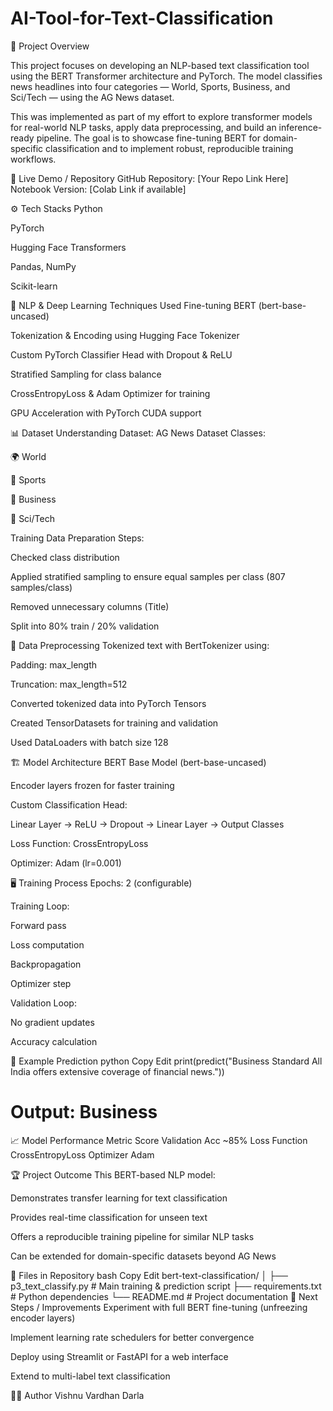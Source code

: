 # AI-Tool-for-Text-Classification
📌 Project Overview

This project focuses on developing an NLP-based text classification tool using the BERT Transformer architecture and PyTorch. The model classifies news headlines into four categories — World, Sports, Business, and Sci/Tech — using the AG News dataset.

This was implemented as part of my effort to explore transformer models for real-world NLP tasks, apply data preprocessing, and build an inference-ready pipeline. The goal is to showcase fine-tuning BERT for domain-specific classification and to implement robust, reproducible training workflows.

🔗 Live Demo / Repository
GitHub Repository: [Your Repo Link Here]
Notebook Version: [Colab Link if available]

⚙️ Tech Stacks
Python

PyTorch

Hugging Face Transformers

Pandas, NumPy

Scikit-learn

🧰 NLP & Deep Learning Techniques Used
Fine-tuning BERT (bert-base-uncased)

Tokenization & Encoding using Hugging Face Tokenizer

Custom PyTorch Classifier Head with Dropout & ReLU

Stratified Sampling for class balance

CrossEntropyLoss & Adam Optimizer for training

GPU Acceleration with PyTorch CUDA support

📊 Dataset Understanding
Dataset: AG News Dataset
Classes:

🌍 World

🏅 Sports

💼 Business

🔬 Sci/Tech

Training Data Preparation Steps:

Checked class distribution

Applied stratified sampling to ensure equal samples per class (807 samples/class)

Removed unnecessary columns (Title)

Split into 80% train / 20% validation

🧠 Data Preprocessing
Tokenized text with BertTokenizer using:

Padding: max_length

Truncation: max_length=512

Converted tokenized data into PyTorch Tensors

Created TensorDatasets for training and validation

Used DataLoaders with batch size 128

🏗 Model Architecture
BERT Base Model (bert-base-uncased)

Encoder layers frozen for faster training

Custom Classification Head:

Linear Layer → ReLU → Dropout → Linear Layer → Output Classes

Loss Function: CrossEntropyLoss

Optimizer: Adam (lr=0.001)

🖥 Training Process
Epochs: 2 (configurable)

Training Loop:

Forward pass

Loss computation

Backpropagation

Optimizer step

Validation Loop:

No gradient updates

Accuracy calculation

📌 Example Prediction
python
Copy
Edit
print(predict("Business Standard All India offers extensive coverage of financial news."))
# Output: Business
📈 Model Performance
Metric	Score
Validation Acc	~85%
Loss Function	CrossEntropyLoss
Optimizer	Adam

🏆 Project Outcome
This BERT-based NLP model:

Demonstrates transfer learning for text classification

Provides real-time classification for unseen text

Offers a reproducible training pipeline for similar NLP tasks

Can be extended for domain-specific datasets beyond AG News

📜 Files in Repository
bash
Copy
Edit
bert-text-classification/
│
├── p3_text_classify.py     # Main training & prediction script
├── requirements.txt        # Python dependencies
└── README.md               # Project documentation
📌 Next Steps / Improvements
Experiment with full BERT fine-tuning (unfreezing encoder layers)

Implement learning rate schedulers for better convergence

Deploy using Streamlit or FastAPI for a web interface

Extend to multi-label text classification

🧑‍💻 Author
Vishnu Vardhan Darla
